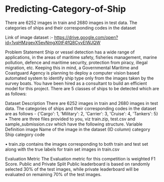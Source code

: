 # Predicting-Category-of-Ship
There are 6252 images in train and 2680 images in test data. The categories of ships and their corresponding codes in the dataset 

Link of image dataset :- https://drive.google.com/open?id=1vqHMzgevX5evNmgX0tF4fQ8CyvEIWJQW

Problem Statement
Ship or vessel detection has a wide range of applications, in the areas of maritime safety,  fisheries management, marine pollution, defence and maritime security, protection from piracy, illegal migration, etc.
Keeping this in mind, a Governmental Maritime and Coastguard Agency is planning to deploy a computer vision based automated system to identify ship type only from the images taken by the survey boats. You have been hired as a consultant to build an efficient model for this project.
There are 5 classes of ships to be detected which are as follows:
 
 
Dataset Description
There are 6252 images in train and 2680 images in test data. The categories of ships and their corresponding codes in the dataset are as follows -
{'Cargo': 1, 
'Military': 2, 
'Carrier': 3, 
'Cruise': 4, 
'Tankers': 5}
•	There are three files provided to you, viz train.zip, test.csv and sample_submission.csv which have the following structure.
Variable	Definition
image	Name of the image in the dataset (ID column)
category	Ship category code
 
•	train.zip contains the images corresponding to both train and test set along with the true labels for train set images in train.csv
 
Evaluation Metric
The Evaluation metric for this competition is weighted F1 Score.
Public and Private Split
Public leaderboard is based on randomly selected 30% of the test images, while private leaderboard will be evaluated on remaining 70% of the test images.


